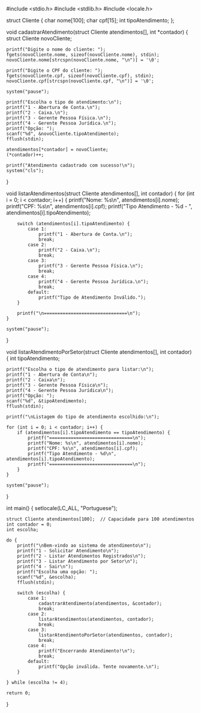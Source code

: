#include <stdio.h>
#include <stdlib.h>
#include <locale.h>


struct Cliente {
    char nome[100];
    char cpf[15];
    int tipoAtendimento;
};



void cadastrarAtendimento(struct Cliente atendimentos[], int *contador) {
    struct Cliente novoCliente;

    printf("Digite o nome do cliente: ");
    fgets(novoCliente.nome, sizeof(novoCliente.nome), stdin);
    novoCliente.nome[strcspn(novoCliente.nome, "\n")] = '\0';

    printf("Digite o CPF do cliente: ");
    fgets(novoCliente.cpf, sizeof(novoCliente.cpf), stdin);
    novoCliente.cpf[strcspn(novoCliente.cpf, "\n")] = '\0'; 
	
	system("pause");
  
    printf("Escolha o tipo de atendimento:\n");
    printf("1 - Abertura de Conta.\n");
    printf("2 - Caixa.\n");
    printf("3 - Gerente Pessoa Física.\n");
    printf("4 - Gerente Pessoa Jurídica.\n");
    printf("Opção: ");
    scanf("%d", &novoCliente.tipoAtendimento);
	fflush(stdin);
	
    atendimentos[*contador] = novoCliente;
    (*contador)++;

    printf("Atendimento cadastrado com sucesso!\n");
    system("cls");
    
}


void listarAtendimentos(struct Cliente atendimentos[], int contador) {
    for (int i = 0; i < contador; i++) {
        printf("Nome: %s\n", atendimentos[i].nome);
        printf("CPF: %s\n", atendimentos[i].cpf);
        printf("Tipo Atendimento - %d - ", atendimentos[i].tipoAtendimento);

        switch (atendimentos[i].tipoAtendimento) {
            case 1:
                printf("1 - Abertura de Conta.\n");
                break;
            case 2:
                printf("2 - Caixa.\n");
                break;
            case 3:
                printf("3 - Gerente Pessoa Física.\n");
                break;
            case 4:
                printf("4 - Gerente Pessoa Jurídica.\n");
                break;
            default:
                printf("Tipo de Atendimento Inválido.");
        }

        printf("\n===============================\n");
    }
	
	system("pause");
    
}


void listarAtendimentoPorSetor(struct Cliente atendimentos[], int contador) {
    int tipoAtendimento;

    printf("Escolha o tipo de atendimento para listar:\n");
    printf("1 - Abertura de Conta\n");
    printf("2 - Caixa\n");
    printf("3 - Gerente Pessoa Física\n");
    printf("4 - Gerente Pessoa Jurídica\n");
    printf("Opção: ");
    scanf("%d", &tipoAtendimento);
    fflush(stdin);

    printf("\nListagem do tipo de atendimento escolhido:\n");

    for (int i = 0; i < contador; i++) {
        if (atendimentos[i].tipoAtendimento == tipoAtendimento) {
        	printf("===============================\n");
            printf("Nome: %s\n", atendimentos[i].nome);
            printf("CPF: %s\n", atendimentos[i].cpf);
            printf("Tipo Atendimento - %d\n", atendimentos[i].tipoAtendimento);
            printf("===============================\n");
        }
    }

    system("pause");
}

int main() {
    setlocale(LC_ALL, "Portuguese");

    struct Cliente atendimentos[100];  // Capacidade para 100 atendimentos
    int contador = 0;
    int escolha;

    do {
        printf("\nBem-vindo ao sistema de atendimento\n");
        printf("1 - Solicitar Atendimento\n");
        printf("2 - Listar Atendimentos Registrados\n");
        printf("3 - Listar Atendimento por Setor\n");
        printf("4 - Sair\n");
        printf("Escolha uma opção: ");
        scanf("%d", &escolha);
        fflush(stdin);

        switch (escolha) {
            case 1:
                cadastrarAtendimento(atendimentos, &contador);
                break;
            case 2:
                listarAtendimentos(atendimentos, contador);
                break;
            case 3:
                listarAtendimentoPorSetor(atendimentos, contador);
                break;
            case 4:
                printf("Encerrando Atendimento!\n");
                break;
            default:
                printf("Opção inválida. Tente novamente.\n");
        }

    } while (escolha != 4);

    return 0;
}
